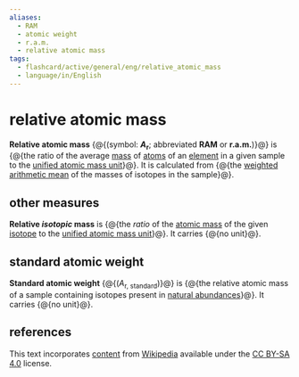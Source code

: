 ```yaml
---
aliases:
  - RAM
  - atomic weight
  - r.a.m.
  - relative atomic mass
tags:
  - flashcard/active/general/eng/relative_atomic_mass
  - language/in/English
---
```


# relative atomic mass

__Relative atomic mass__ {@{(symbol: ___A_<sub>r</sub>__; abbreviated __RAM__ or __r.a.m.__)}@} is {@{the ratio of the average [mass](mass.md) of [atoms](atom.md) of an [element](chemical%20element.md) in a given sample to the [unified atomic mass unit](dalton%20(unit).md)}@}. It is calculated from {@{the [weighted arithmetic mean](weighted%20arithmetic%20mean.md) of the masses of isotopes in the sample}@}. <!--SR:!2025-04-11,559,310!2025-06-07,520,270!2025-06-24,471,230-->

## other measures

__Relative _isotopic_ mass__ is {@{the _ratio_ of the [atomic mass](atomic%20mass.md) of the given [isotope](isotope.md) to the [unified atomic mass unit](dalton%20(unit).md)}@}. It carries {@{no unit}@}. <!--SR:!2029-01-19,1446,270!2027-11-03,1309,350-->

## standard atomic weight

__Standard atomic weight__ {@{(_A_<sub>r, standard</sub>)}@} is {@{the relative atomic mass of a sample containing isotopes present in [natural abundances](natural%20abundance.md)}@}. It carries {@{no unit}@}. <!--SR:!2025-03-07,489,310!2028-02-27,1105,230!2028-03-23,1419,350-->

## references

This text incorporates [content](https://en.wikipedia.org/wiki/relative_atomic_mass) from [Wikipedia](Wikipedia.md) available under the [CC BY-SA 4.0](https://creativecommons.org/licenses/by-sa/4.0/) license.
